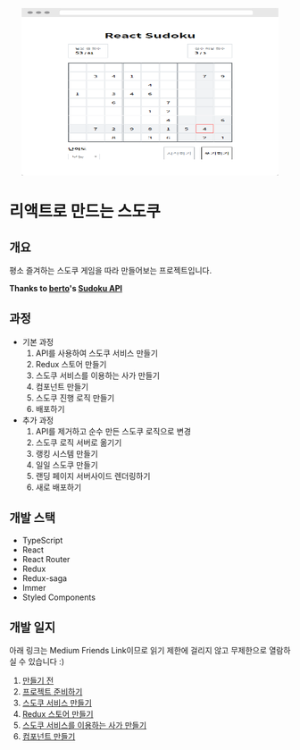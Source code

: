 <p align="center">
  <img width="460" height="300" src="./sc.png">
</p>

# 리액트로 만드는 스도쿠

## 개요

평소 즐겨하는 스도쿠 게임을 따라 만들어보는 프로젝트입니다.

**Thanks to [berto](https://berto.github.io/)'s [Sudoku API](https://github.com/berto/sugoku)**



## 과정

- 기본 과정
  1. API를 사용하여 스도쿠 서비스 만들기
  2. Redux 스토어 만들기
  3. 스도쿠 서비스를 이용하는 사가 만들기
  4. 컴포넌트 만들기
  5. 스도쿠 진행 로직 만들기
  6. 배포하기
- 추가 과정
  1. API를 제거하고 순수 만든 스도쿠 로직으로 변경
  2. 스도쿠 로직 서버로 옮기기
  3. 랭킹 시스템 만들기
  4. 일일 스도쿠 만들기
  5. 랜딩 페이지 서버사이드 렌더링하기
  6. 새로 배포하기



## 개발 스택

- TypeScript
- React
- React Router
- Redux
- Redux-saga
- Immer
- Styled Components



## 개발 일지

아래 링크는 Medium Friends Link이므로 읽기 제한에 걸리지 않고 무제한으로 열람하실 수 있습니다 :)

1. [만들기 전](https://medium.com/@hw0knam/d580db8d589e?source=friends_link&sk=10a631e4ead07a3c1e08466504721638)
2. [프로젝트 준비하기](https://medium.com/@hw0knam/e22f91bef37b?source=friends_link&sk=4933cd1b1c2af3f61d4a837af9eef9af)
3. [스도쿠 서비스 만들기](https://medium.com/@hw0knam/cedc558575d5?source=friends_link&sk=eb732d5153d36421886723efc798a3ad)
4. [Redux 스토어 만들기](https://medium.com/@hw0knam/d04a73b5c978?source=friends_link&sk=b681e0869ee0563ed2ab258591f84652)
5. [스도쿠 서비스를 이용하는 사가 만들기](https://medium.com/@hw0knam/9a117597396e?source=friends_link&sk=88393ae8718b059565073c80ff4fde1c)
6. [컴포넌트 만들기](https://medium.com/@hw0knam/1fd7a4f46ee7?source=friends_link&sk=22b6df799935e00704791928571c7266)
